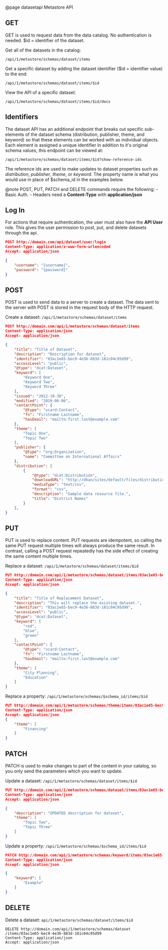 @page datasetapi Metastore API


## GET

GET is used to request data from the data catalog. No authentication is needed. $id = identifier of the dataset.

Get all of the datasets in the catalog:

```
​/api​/1​/metastore​/schemas​/dataset​/items
```

Get a specific dataset by adding the dataset identifier ($id = identifier value) to the end:

```
/api​/1​/metastore​/schemas​/dataset​/items​/$id
```

View the API of a specific dataset:

```
​/api​/1​/metastore​/schemas​/dataset​/items​/$id​/docs
```
<h2 id="identifiers">Identifiers</h2>
The dataset API has an additional endpoint that breaks out specific sub-elements
of the dataset schema (distribution, publisher, theme, and keyword) so that these
elements can be worked with as individual objects.
Each element is assigned a unique identifier in addition to it's original schema values,
this endpoint can be viewed at:

```
/api/1/metastore/schemas/dataset/items​/$id?show-reference-ids
```

The reference ids are used to make updates to dataset properties such as *distribution*, *publisher*, *theme*, or *keyword*. The property name is what you would use in place of $schema_id in the examples below.


@note
    POST, PUT, PATCH and DELETE commands require the following:
    - Basic Auth.
    - Headers need a **Content-Type** with **application/json**



## Log In

For actions that require authentication, the user must also have the **API User** role. This gives the user permission to post, put, and delete datasets through the api.

```json
POST http://domain.com/api/dataset/user/login
Content-Type: application/x-www-form-urlencoded
Accept: application/json

{
    "username": "{username}",
    "password": "{password}"
}
```

## POST

POST is used to send data to a server to create a dataset.
The data sent to the server with POST is stored in the request body of the HTTP request.

Create a dataset: `/api​/1​/metastore​/schemas​/dataset/items`

```json
POST http://domain.com/api​/1​/metastore​/schemas​/dataset​/items
Content-Type: application/json
Accept: application/json

{
    "title": "Title of Dataset",
    "description": "Description for dataset",
    "identifier": "03ac1e65-bec9-4e36-883d-181c04c95d99",
    "accessLevel": "public",
    "@type": "dcat:Dataset",
    "keyword": [
        "Keyword One",
        "Keyword Two",
        "Keyword Three"
    ],
    "issued": "2012-10-30",
    "modified": "2019-06-06",
    "contactPoint": {
        "@type": "vcard:Contact",
        "fn": "Firstname Lastname",
        "hasEmail": "mailto:first.last@example.com"
    },
    "theme": [
        "Topic One",
        "Topic Two"
    ],
    "publisher": {
        "@type": "org:Organization",
        "name": "Committee on International Affairs"
    },
    "distribution": [
        {
            "@type": "dcat:Distribution",
            "downloadURL": "http://dkan/sites/default/files/distribution/c9e2d352-e24c-4051-9158-f48127aa5692/district_centerpoints_0.csv",
            "mediaType": "text/csv",
            "format": "csv",
            "description": "Sample data resource file.",
            "title": "District Names"
        }
    ],
}
```

## PUT

PUT is used to replace content. PUT requests are idempotent, so calling the same PUT request multiple times will always produce the same result. In contrast, calling a POST request repeatedly has the side effect of creating the same content multiple times.

Replace a dataset: `/api​/1​/metastore​/schemas​/dataset/items​/$id`

```json
PUT http://domain.com/api​/1​/metastore​/schemas​/dataset​/items/03ac1e65-bec9-4e36-883d-181c04c95d99
Content-Type: application/json
Accept: application/json

{
    "title": "Title of Replacement Dataset",
    "description": "This will replace the existing dataset.",
    "identifier": "03ac1e65-bec9-4e36-883d-181c04c95d99",
    "accessLevel": "public",
    "@type": "dcat:Dataset",
    "keyword": [
        "red",
        "blue",
        "green"
    ],
    "contactPoint": {
        "@type": "vcard:Contact",
        "fn": "Firstname Lastname",
        "hasEmail": "mailto:first.last@example.com"
    },
    "theme": [
        "City Planning",
        "Education"
    ]
}
```

Replace a property: `/api​/1​/metastore​/schemas​/$schema_id/items​/$id`

```json
PUT http://domain.com/api​/1​/metastore​/schemas​/theme/items​/03ac1e65-bec9-4e36-883d-181c04c95d99
Content-Type: application/json
Accept: application/json
{
    "theme": [
        "Financing"
    ]
}
```

## PATCH

PATCH is used to make changes to part of the content in your catalog, so you only send the parameters which you want to update.

Update a dataset: `/api​/1​/metastore​/schemas​/dataset/items​/$id`

```json
PUT http://domain.com/api​/1​/metastore​/schemas​/dataset​/items​/03ac1e65-bec9-4e36-883d-181c04c95d99
Content-Type: application/json
Accept: application/json

{
    "description": "UPDATED description for dataset",
    "theme": [
        "Topic Two",
        "Topic Three"
    ]
}
```

Update a property: `/api​/1​/metastore​/schemas​/$schema_id/items​/$id`

```json
PATCH http://domain.com/api​/1​/metastore​/schemas​/keyword/items​/03ac1e65-bec9-4e36-883d-181c04c95d99
Content-Type: application/json
Accept: application/json

{
    "keyword": [
        "Example"
    ]
}
```

## DELETE

Delete a dataset: `api​/1​/metastore​/schemas​/dataset​/items/$id`

```
DELETE http://domain.com/api​/1​/metastore​/schemas​/dataset​/items/03ac1e65-bec9-4e36-883d-181c04c95d99
Content-Type: application/json
Accept: application/json
```

